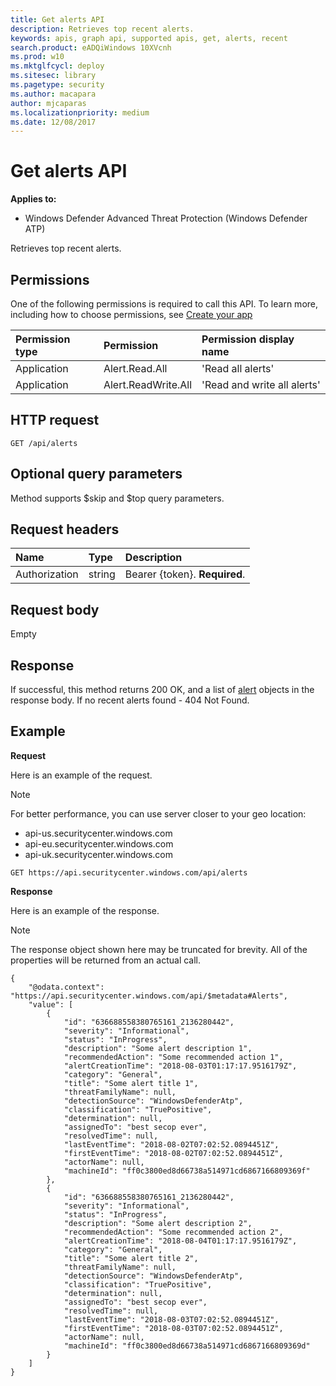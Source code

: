 ```yaml
---
title: Get alerts API
description: Retrieves top recent alerts.
keywords: apis, graph api, supported apis, get, alerts, recent
search.product: eADQiWindows 10XVcnh
ms.prod: w10
ms.mktglfcycl: deploy
ms.sitesec: library
ms.pagetype: security
ms.author: macapara
author: mjcaparas
ms.localizationpriority: medium
ms.date: 12/08/2017
---
```


# Get alerts API

**Applies to:**

- Windows Defender Advanced Threat Protection (Windows Defender ATP)



Retrieves top recent alerts.


## Permissions
One of the following permissions is required to call this API. To learn more, including how to choose permissions, see [Create your app](exposed-apis-windows-defender-advanced-threat-protection-new.md#create-an-app)

Permission type |	Permission	|	Permission display name
:---|:---|:---
Application |	Alert.Read.All |	'Read all alerts'
Application |	Alert.ReadWrite.All |	'Read and write all alerts'

## HTTP request
```
GET /api/alerts
```

## Optional query parameters
Method supports $skip and $top query parameters.

## Request headers

Name | Type | Description
:---|:---|:---
Authorization | string | Bearer {token}. **Required**.


## Request body
Empty

## Response
If successful, this method returns 200 OK, and a list of [alert](alerts-windows-defender-advanced-threat-protection-new.md) objects in the response body.
If no recent alerts found - 404 Not Found.


## Example

**Request**

Here is an example of the request.

>[!NOTE]
>For better performance, you can use server closer to your geo location:
> - api-us.securitycenter.windows.com
> - api-eu.securitycenter.windows.com
> - api-uk.securitycenter.windows.com

```
GET https://api.securitycenter.windows.com/api/alerts
```

**Response**

Here is an example of the response.

>[!NOTE]
>The response object shown here may be truncated for brevity. All of the properties will be returned from an actual call.


```
{
    "@odata.context": "https://api.securitycenter.windows.com/api/$metadata#Alerts",
    "value": [
        {
            "id": "636688558380765161_2136280442",
            "severity": "Informational",
            "status": "InProgress",
            "description": "Some alert description 1",
            "recommendedAction": "Some recommended action 1",
            "alertCreationTime": "2018-08-03T01:17:17.9516179Z",
            "category": "General",
            "title": "Some alert title 1",
            "threatFamilyName": null,
            "detectionSource": "WindowsDefenderAtp",
            "classification": "TruePositive",
            "determination": null,
            "assignedTo": "best secop ever",
            "resolvedTime": null,
            "lastEventTime": "2018-08-02T07:02:52.0894451Z",
            "firstEventTime": "2018-08-02T07:02:52.0894451Z",
            "actorName": null,
            "machineId": "ff0c3800ed8d66738a514971cd6867166809369f"
        },
        {
            "id": "636688558380765161_2136280442",
            "severity": "Informational",
            "status": "InProgress",
            "description": "Some alert description 2",
            "recommendedAction": "Some recommended action 2",
            "alertCreationTime": "2018-08-04T01:17:17.9516179Z",
            "category": "General",
            "title": "Some alert title 2",
            "threatFamilyName": null,
            "detectionSource": "WindowsDefenderAtp",
            "classification": "TruePositive",
            "determination": null,
            "assignedTo": "best secop ever",
            "resolvedTime": null,
            "lastEventTime": "2018-08-03T07:02:52.0894451Z",
            "firstEventTime": "2018-08-03T07:02:52.0894451Z",
            "actorName": null,
            "machineId": "ff0c3800ed8d66738a514971cd6867166809369d"
        }
	]
}
```
